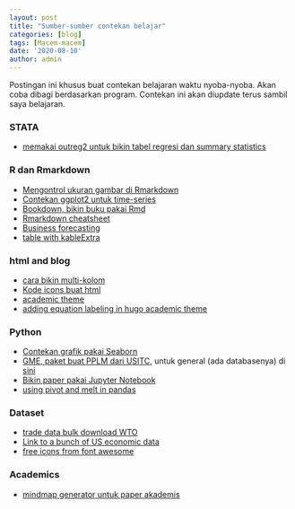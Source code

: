 ```yaml
---
layout: post
title: "Sumber-sumber contekan belajar"
categories: [blog]
tags: [Macem-macem]
date: '2020-08-10'
author: admin
---
```


Postingan ini khusus buat contekan belajaran waktu nyoba-nyoba. Akan coba dibagi berdasarkan program. Contekan ini akan diupdate terus sambil saya belajaran.

### STATA
- [memakai outreg2 untuk bikin tabel regresi dan summary statistics](https://www.princeton.edu/~otorres/Outreg2.pdf)

### R dan Rmarkdown
- [Mengontrol ukuran gambar di Rmarkdown](http://zevross.com/blog/2017/06/19/tips-and-tricks-for-working-with-images-and-figures-in-r-markdown-documents/)
- [Contekan ggplot2 untuk time-series](https://www.r-graph-gallery.com/279-plotting-time-series-with-ggplot2.html)
- [Bookdown, bikin buku pakai Rmd](https://bookdown.org/yihui/bookdown/)
- [Rmarkdown cheatsheet](https://blog.rstudio.com/2014/08/01/the-r-markdown-cheat-sheet/)
- [Business forecasting](https://otexts.com/fpp2/judgmental.html)
- [table with kableExtra](http://haozhu233.github.io/kableExtra/awesome_table_in_html.html#Installation)

### html and blog
- [cara bikin multi-kolom](https://stackoverflow.com/questions/31753897/2-column-section-in-r-markdown)
- [Kode icons buat html](https://html-css-js.com/html/character-codes/icons/)
- [academic theme](https://sourcethemes.com/academic/templates/)
- [adding equation labeling in hugo academic theme](https://krisna.netlify.app/post/mathjax/)

### Python
- [Contekan grafik pakai Seaborn](https://seaborn.pydata.org/tutorial.html)
- [GME, paket buat PPLM dari USITC](https://www.usitc.gov/data/gravity/gme.htm), untuk general (ada databasenya) di [sini](https://www.usitc.gov/data/gravity/index.htm)
- [Bikin paper pakai Jupyter Notebook](https://sylvaindeville.net/2015/07/17/writing-academic-papers-in-plain-text-with-markdown-and-jupyter-notebook/)
- [using pivot and melt in pandas](https://stackoverflow.com/questions/22127569/opposite-of-melt-in-python-pandas)

### Dataset
- [trade data bulk download WTO](https://www.wto.org/english/res_e/statis_e/trade_datasets_e.htm)
- [Link to a bunch of US economic data](http://cameron.econ.ucdavis.edu/e102/data.html)
- [free icons from font awesome](https://fontawesome.com/icons?m=free)

### Academics
- [mindmap generator untuk paper akademis](https://www.connectedpapers.com/)
